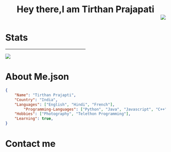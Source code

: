 <div align="center">
 	<h1 >
		Hey there,I am Tirthan Prajapati
	  	<div align="right">
			<img src="https://komarev.com/ghpvc/?username=zero2ditf&label=Profile+Views">
		</div>
	</h1>
</div>
<div>
 	<h1>
		Stats
	</h1>
 	<hr width="50%">
  	<img src="https://github-readme-stats.vercel.app/api?username=zero2ditf&&show_icons=true&title_color=000000&icon_color=8B008B&text_color=black&bg_color=white">
  	<h1>
		About Me.json
	</h1>
</div>

```json
{ 
	"Name": "Tirthan Prajapti",
	"Country": "India",
	"Languages": ["English", "Hindi", "French"],
        "Programming-Languages": ["Python", "Java", "Javascript", "C++", "C", "CSS", "Html"],
	"Hobbies": ["Photography", "Telethon Programming"],
	"Learning": true,
}
```

<h1> Contact me </h1>
<div align="center">	
</div>
